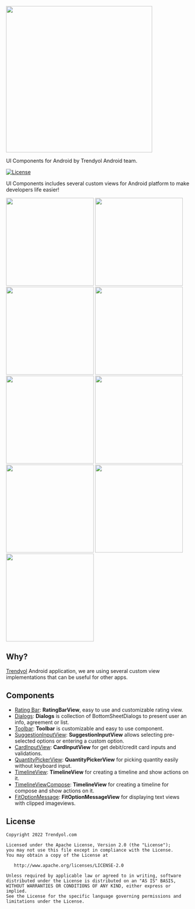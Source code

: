 <img src="images/logo.png" width="400"/>

UI Components for Android by Trendyol Android team.

[![License](https://img.shields.io/badge/License-Apache%202.0-blue.svg)](https://opensource.org/licenses/Apache-2.0)

UI Components includes several custom views for Android platform to make developers life easier!

<img src="images/uic1.png" width="240"/> <img src="images/uic2.png" width="240"/>
<img src="images/uic3.png" width="240"/> <img src="images/uic4.png" width="240"/>
<img src="images/uic5.png" width="240"/> <img src="images/timeline-view.png" width="240"/>
<img src="images/suggestion-input-view-1.gif" width="240"/> <img src="images/quantity-picker-view-1.gif" width="240"/>
<img src="images/fitoptionmessageview.png" width="240"/> 

## Why? ##
[Trendyol](https://play.google.com/store/apps/details?id=trendyol.com) Android application, we are using several custom view implementations that can be useful for other apps.

## Components ## 
* [Rating Bar](libraries/rating-bar): **RatingBarView**, easy to use and customizable rating view.
* [Dialogs](libraries/dialogs): **Dialogs** is collection of BottomSheetDialogs to present user an info, agreement or list.
* [Toolbar](libraries/toolbar): **Toolbar** is customizable and easy to use component.
* [SuggestionInputView](libraries/suggestion-input-view): **SuggestionInputView** allows selecting pre-selected options or entering a custom option.
* [CardInputView](libraries/card-input-view): **CardInputView** for get debit/credit card inputs and validations.
* [QuantityPickerView](libraries/quantity-picker-view): **QuantityPickerView** for picking quantity easily without keyboard input.
* [TimelineView](libraries/timeline-view): **TimelineView** for creating a timeline and show actions on it.
* [TimelineViewCompose](libraries/timeline-view-compose): **TimelineView** for creating a timeline for compose and show actions on it.
* [FitOptionMessage](libraries/fit-option-message-view): **FitOptionMessageView** for displaying text views with clipped imageviews.

License
--------
    Copyright 2022 Trendyol.com

    Licensed under the Apache License, Version 2.0 (the "License");
    you may not use this file except in compliance with the License.
    You may obtain a copy of the License at

       http://www.apache.org/licenses/LICENSE-2.0

    Unless required by applicable law or agreed to in writing, software
    distributed under the License is distributed on an "AS IS" BASIS,
    WITHOUT WARRANTIES OR CONDITIONS OF ANY KIND, either express or implied.
    See the License for the specific language governing permissions and
    limitations under the License.
